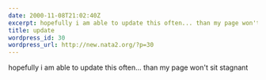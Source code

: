 ```yaml
---
date: 2000-11-08T21:02:40Z
excerpt: hopefully i am able to update this often... than my page won't sit stagnant
title: update
wordpress_id: 30
wordpress_url: http://new.nata2.org/?p=30
---
```


hopefully i am able to update this often... than my page won't sit stagnant
